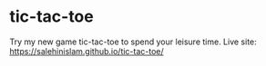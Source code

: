 # tic-tac-toe
Try my new game tic-tac-toe to spend your leisure time.
Live site: https://salehinislam.github.io/tic-tac-toe/

